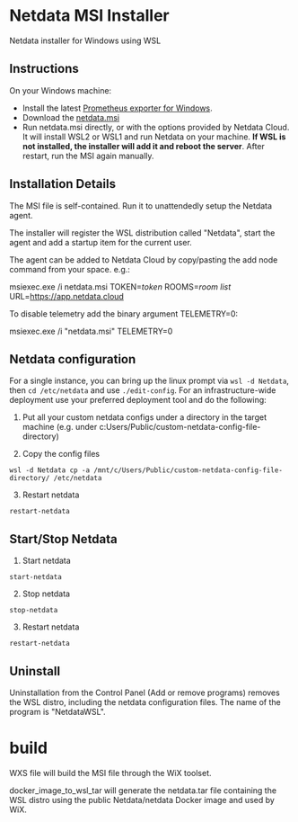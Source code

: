 # Netdata MSI Installer

Netdata installer for Windows using WSL

## Instructions

On your Windows machine:
- Install the latest [Prometheus exporter for Windows](https://github.com/prometheus-community/windows_exporter/releases).
- Download the [netdata.msi](https://github.com/netdata/msi-installer/releases)
- Run netdata.msi directly, or with the options provided by Netdata Cloud. It will install WSL2 or WSL1 and run Netdata on your machine. 
  **If WSL is not installed, the installer will add it and reboot the server**. After restart, run the MSI again manually.

## Installation Details

The MSI file is self-contained. Run it to unattendedly setup the Netdata agent. 

The installer will register the WSL distribution called "Netdata", start the agent and add a startup item for the current user.

The agent can be added to Netdata Cloud by copy/pasting the add node command from your space. e.g.:

msiexec.exe /i netdata.msi TOKEN=*token* ROOMS=*room list* URL=https://app.netdata.cloud 

To disable telemetry add the binary argument TELEMETRY=0:

msiexec.exe /i "netdata.msi" TELEMETRY=0

## Netdata configuration

For a single instance, you can bring up the linux prompt via `wsl -d Netdata`, then `cd /etc/netdata` and use `./edit-config`. 
For an infrastructure-wide deployment use your preferred deployment tool and do the following:

1. Put all your custom netdata configs under a directory in the target machine (e.g. under c:Users/Public/custom-netdata-config-file-directory)

2. Copy the config files
```
wsl -d Netdata cp -a /mnt/c/Users/Public/custom-netdata-config-file-directory/ /etc/netdata
```
3. Restart netdata
```
restart-netdata
```

## Start/Stop Netdata

1. Start netdata
```
start-netdata
```
2. Stop netdata
```
stop-netdata
```
3. Restart netdata
```
restart-netdata
```

## Uninstall

Uninstallation from  the Control Panel (Add or remove programs) removes the WSL distro, including the netdata configuration files. The name of the program is "NetdataWSL".

# build
WXS file will build the MSI file through the WiX toolset.

docker_image_to_wsl_tar will generate the netdata.tar file containing the WSL distro using the public Netdata/netdata Docker image and used by WiX.


